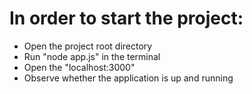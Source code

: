 # In order to start the project:
- Open the project root directory
- Run "node app.js" in the terminal
- Open the "localhost:3000"
- Observe whether the application is up and running
